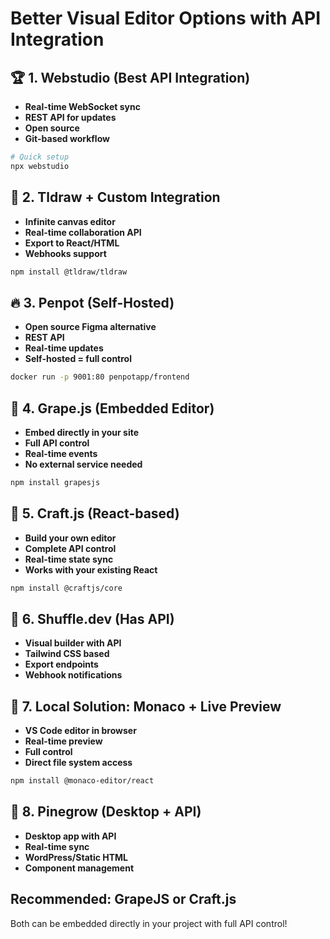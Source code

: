 # Better Visual Editor Options with API Integration

## 🏆 **1. Webstudio (Best API Integration)**
- **Real-time WebSocket sync**
- **REST API for updates**
- **Open source**
- **Git-based workflow**
```bash
# Quick setup
npx webstudio
```

## 🎯 **2. Tldraw + Custom Integration**
- **Infinite canvas editor**
- **Real-time collaboration API**
- **Export to React/HTML**
- **Webhooks support**
```bash
npm install @tldraw/tldraw
```

## 🔥 **3. Penpot (Self-Hosted)**
- **Open source Figma alternative**
- **REST API**
- **Real-time updates**
- **Self-hosted = full control**
```bash
docker run -p 9001:80 penpotapp/frontend
```

## 💎 **4. Grape.js (Embedded Editor)**
- **Embed directly in your site**
- **Full API control**
- **Real-time events**
- **No external service needed**
```bash
npm install grapesjs
```

## 🚀 **5. Craft.js (React-based)**
- **Build your own editor**
- **Complete API control**
- **Real-time state sync**
- **Works with your existing React**
```bash
npm install @craftjs/core
```

## 🎨 **6. Shuffle.dev (Has API)**
- **Visual builder with API**
- **Tailwind CSS based**
- **Export endpoints**
- **Webhook notifications**

## 🔧 **7. Local Solution: Monaco + Live Preview**
- **VS Code editor in browser**
- **Real-time preview**
- **Full control**
- **Direct file system access**
```bash
npm install @monaco-editor/react
```

## 📐 **8. Pinegrow (Desktop + API)**
- **Desktop app with API**
- **Real-time sync**
- **WordPress/Static HTML**
- **Component management**

## Recommended: **GrapeJS** or **Craft.js**

Both can be embedded directly in your project with full API control!